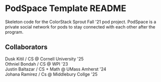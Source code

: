 # PodSpace Template README

Skeleton code for the ColorStack Sprout Fall '21 pod project. PodSpace is a private social network for pods to stay connected with each other after the program.

## Collaborators

Dusk Kitil / CS @ Cornell University '25 <br>
Othniel Bondah / CS @ WPI '23 <br>
Justin Baltazar / CS + Math @ UMass Amherst '24 <br>
Johana Ramirez / Cs @ Middlebury Collge '25
